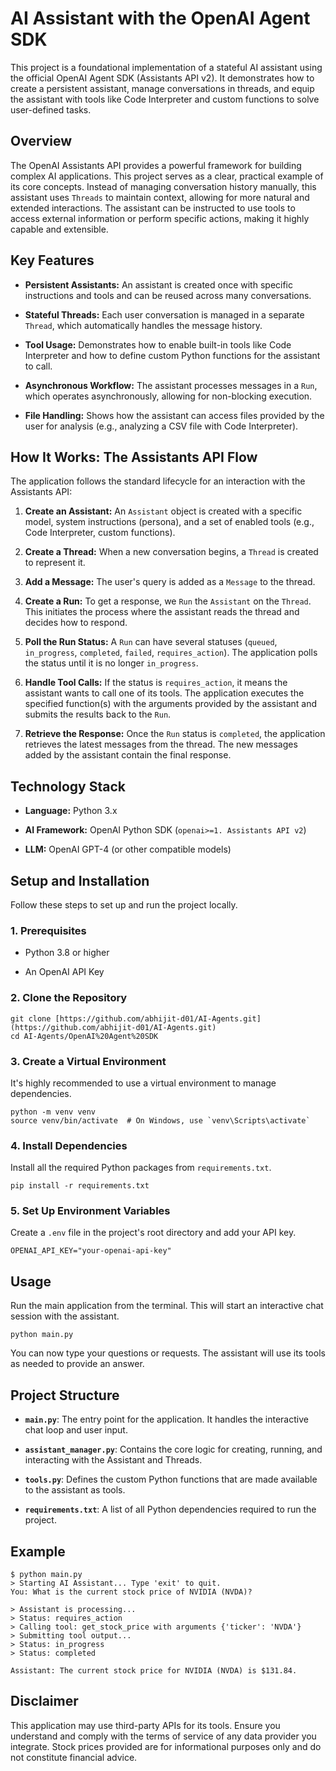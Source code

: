 # AI Assistant with the OpenAI Agent SDK

This project is a foundational implementation of a stateful AI assistant using the official OpenAI Agent SDK (Assistants API v2). It demonstrates how to create a persistent assistant, manage conversations in threads, and equip the assistant with tools like Code Interpreter and custom functions to solve user-defined tasks.

## Overview

The OpenAI Assistants API provides a powerful framework for building complex AI applications. This project serves as a clear, practical example of its core concepts. Instead of managing conversation history manually, this assistant uses `Threads` to maintain context, allowing for more natural and extended interactions. The assistant can be instructed to use tools to access external information or perform specific actions, making it highly capable and extensible.

## Key Features

-   **Persistent Assistants:** An assistant is created once with specific instructions and tools and can be reused across many conversations.
    
-   **Stateful Threads:** Each user conversation is managed in a separate `Thread`, which automatically handles the message history.
    
-   **Tool Usage:** Demonstrates how to enable built-in tools like Code Interpreter and how to define custom Python functions for the assistant to call.
    
-   **Asynchronous Workflow:** The assistant processes messages in a `Run`, which operates asynchronously, allowing for non-blocking execution.
    
-   **File Handling:** Shows how the assistant can access files provided by the user for analysis (e.g., analyzing a CSV file with Code Interpreter).
    

## How It Works: The Assistants API Flow

The application follows the standard lifecycle for an interaction with the Assistants API:

1.  **Create an Assistant:** An `Assistant` object is created with a specific model, system instructions (persona), and a set of enabled tools (e.g., Code Interpreter, custom functions).
    
2.  **Create a Thread:** When a new conversation begins, a `Thread` is created to represent it.
    
3.  **Add a Message:** The user's query is added as a `Message` to the thread.
    
4.  **Create a Run:** To get a response, we `Run` the `Assistant` on the `Thread`. This initiates the process where the assistant reads the thread and decides how to respond.
    
5.  **Poll the Run Status:** A `Run` can have several statuses (`queued`, `in_progress`, `completed`, `failed`, `requires_action`). The application polls the status until it is no longer `in_progress`.
    
6.  **Handle Tool Calls:** If the status is `requires_action`, it means the assistant wants to call one of its tools. The application executes the specified function(s) with the arguments provided by the assistant and submits the results back to the `Run`.
    
7.  **Retrieve the Response:** Once the `Run` status is `completed`, the application retrieves the latest messages from the thread. The new messages added by the assistant contain the final response.
    

## Technology Stack

-   **Language:** Python 3.x
    
-   **AI Framework:** OpenAI Python SDK (`openai>=1. Assistants API v2`)
    
-   **LLM:** OpenAI GPT-4 (or other compatible models)
    

## Setup and Installation 

Follow these steps to set up and run the project locally.

### 1\. Prerequisites


-   Python 3.8 or higher
    
-   An OpenAI API Key
    

### 2\. Clone the Repository

    git clone [https://github.com/abhijit-d01/AI-Agents.git](https://github.com/abhijit-d01/AI-Agents.git)
    cd AI-Agents/OpenAI%20Agent%20SDK
    

### 3\. Create a Virtual Environment

It's highly recommended to use a virtual environment to manage dependencies.

    python -m venv venv
    source venv/bin/activate  # On Windows, use `venv\Scripts\activate`
    

### 4\. Install Dependencies

Install all the required Python packages from `requirements.txt`.

    pip install -r requirements.txt
    

### 5\. Set Up Environment Variables

Create a `.env` file in the project's root directory and add your API key.

    OPENAI_API_KEY="your-openai-api-key"
    

## Usage

Run the main application from the terminal. This will start an interactive chat session with the assistant.

    python main.py
    

You can now type your questions or requests. The assistant will use its tools as needed to provide an answer.

## Project Structure

-   **`main.py`**: The entry point for the application. It handles the interactive chat loop and user input.
    
-   **`assistant_manager.py`**: Contains the core logic for creating, running, and interacting with the Assistant and Threads.
    
-   **`tools.py`**: Defines the custom Python functions that are made available to the assistant as tools.
    
-   **`requirements.txt`**: A list of all Python dependencies required to run the project.
    

## Example

    $ python main.py
    > Starting AI Assistant... Type 'exit' to quit.
    You: What is the current stock price of NVIDIA (NVDA)?
    
    > Assistant is processing...
    > Status: requires_action
    > Calling tool: get_stock_price with arguments {'ticker': 'NVDA'}
    > Submitting tool output...
    > Status: in_progress
    > Status: completed
    
    Assistant: The current stock price for NVIDIA (NVDA) is $131.84.
    

## Disclaimer

This application may use third-party APIs for its tools. Ensure you understand and comply with the terms of service of any data provider you integrate. Stock prices provided are for informational purposes only and do not constitute financial advice.